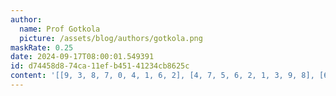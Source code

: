 ```yaml
---
author:
  name: Prof Gotkola
  picture: /assets/blog/authors/gotkola.png
maskRate: 0.25
date: 2024-09-17T08:00:01.549391
id: d74458d8-74ca-11ef-b451-41234cb8625c
content: '[[9, 3, 8, 7, 0, 4, 1, 6, 2], [4, 7, 5, 6, 2, 1, 3, 9, 8], [6, 0, 2, 9, 0, 8, 7, 5, 4], [0, 0, 0, 5, 0, 0, 2, 7, 1], [2, 6, 7, 0, 1, 3, 5, 8, 9], [0, 5, 9, 0, 8, 7, 0, 4, 3], [5, 0, 6, 3, 4, 2, 8, 1, 0], [7, 2, 1, 8, 9, 0, 4, 0, 5], [0, 4, 0, 1, 7, 0, 9, 2, 0]]'
---
```

